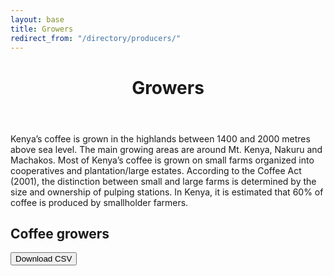 ```yaml
---
layout: base
title: Growers
redirect_from: "/directory/producers/"
---
```

<header>
  <div class="container">
    <div class="header-content">
      <h1>Growers</h1>
    </div>
  </div>
</header>

<article>
  <div class="container">
    <div class="row">
      <div class="col-md-8 mx-auto">
        <p class="lead">
          Kenya’s coffee is grown in the highlands between 1400 and 2000 metres above sea level. The main growing areas are around Mt. Kenya, Nakuru and Machakos. Most of Kenya’s coffee is grown on small farms organized into cooperatives and plantation/large estates. According to the Coffee Act (2001), the distinction between small and large farms is determined by the size and ownership of pulping stations. In Kenya, it is estimated that 60% of coffee is produced by smallholder farmers.
        </p>
        <h2>Coffee growers</h2>
          <div>
          <a href="/data/growers/coffeegrowers.csv">
            <button>Download CSV</button>
          </a>  
          </div>  
          <div id="coffeegrowerstable"></div>
      </div>
    </div>
  </div>
</article>

<link href="https://unpkg.com/tabulator-tables@4.8.1/dist/css/tabulator.min.css" rel="stylesheet">
<script type="text/javascript" src="https://unpkg.com/tabulator-tables@4.8.1/dist/js/tabulator.min.js"></script>
<script src="https://cdn.jsdelivr.net/npm/promise-polyfill@8/dist/polyfill.min.js"></script>
<script type="text/javascript" src="/data/growers/coffeegrowers.json"></script>

<script type="text/javascript">	
	var local_data = coffeegrowers_data;  <!-- name inside json file -->
	var table = new Tabulator("#coffeegrowerstable", {
    height:"500px",
		data: local_data,
		ajaxProgressiveLoad:"scroll",
		layout:"fitColumns",
    virtualDomHoz:true,
		columns:[
		{title:"#", formatter:"rownum", align:"center", width:80},
		{title:"Ref",   field:"title"},
		{title:"Grower name",   field:"producer_name"},
    {title:"Category",   field:"actor"},
    {title:"Disambiguation",   field:"disambiguation"},
		],
	});

</script>